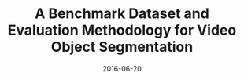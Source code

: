 ---
title: "A Benchmark Dataset and Evaluation Methodology for Video Object Segmentation"
collection: publications
permalink: /publication/davis
date: 2016-06-20
venue: 'CVPR'
city: 'Las Vegas'
state: 'NV'
teaser:
thumbnail: 'davis.png'
authors: "F. Perazzi, J. Pont-Tuset, B. McWilliams, L. Van Gool, M. Gross, A. Sorkine-Hornung"
bibtex: davis.txt
url: davis.pdf
arxiv:
project: http://davischallenge.org
source: https://github.com/fperazzi/davis
poster: davis-poster.pdf
data:
---